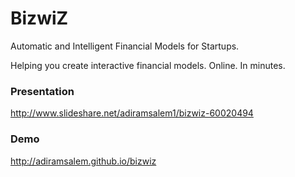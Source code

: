 # BizwiZ

Automatic and Intelligent Financial Models for Startups.

Helping you create interactive financial models. Online. In minutes. 


### Presentation

http://www.slideshare.net/adiramsalem1/bizwiz-60020494


### Demo

http://adiramsalem.github.io/bizwiz
